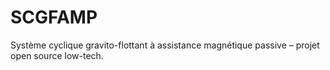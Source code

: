 # SCGFAMP
Système cyclique gravito-flottant à assistance magnétique passive – projet open source low-tech.
